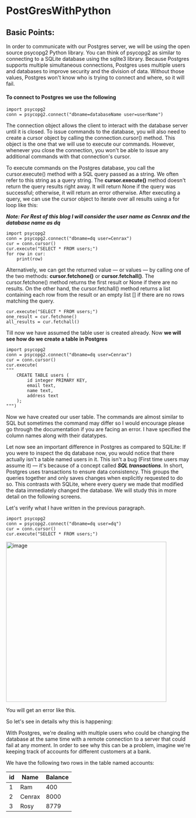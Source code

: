 # PostGresWithPython

## Basic Points:

In order to communicate with our Postgres server, we will be using the open source psycopg2 Python library. You can think of psycopg2 as similar to connecting to a SQLite database using the sqlite3 library. Because Postgres supports multiple simultaneous connections, Postgres uses multiple users and databases to improve security and the division of data. Without those values, Postgres won't know who is trying to connect and where, so it will fail.

#### To connect to Postgres we use the following
```
import psycopg2
conn = psycopg2.connect("dbname=databaseName user=userName")
```
The connection object allows the client to interact with the database server until it is closed. To issue commands to the database, you will also need to create a cursor object by calling the connection.cursor() method. This object is the one that we will use to execute our commands. However, whenever you close the connection, you won't be able to issue any additional commands with that connection's cursor.

To execute commands on the Postgres database, you call the cursor.execute() method with a SQL query passed as a string. We often refer to this string as a query string. The **cursor.execute()** method doesn't return the query results right away. It will return None if the query was successful; otherwise, it will return an error otherwise. After executing a query, we can use the cursor object to iterate over all results using a for loop like this:

***Note: For Rest of this blog I will consider the user name as Cenrax and the database name as dq***

```
import psycopg2
conn = psycopg2.connect("dbname=dq user=Cenrax")
cur = conn.cursor()
cur.execute("SELECT * FROM users;")
for row in cur:
    print(row)
```
Alternatively, we can get the returned value — or values — by calling one of the two methods: **cursor.fetchone()** or **cursor.fetchall()**. The cursor.fetchone() method returns the first result or None if there are no results. On the other hand, the cursor.fetchall() method returns a list containing each row from the result or an empty list [] if there are no rows matching the query.

```
cur.execute("SELECT * FROM users;")
one_result = cur.fetchone()
all_results = cur.fetchall()
```
Till now we have assumed the table user is created already. Now **we will see how do we create a table in Postgres**

```
import psycopg2
conn = psycopg2.connect("dbname=dq user=Cenrax")
cur = conn.cursor()
cur.execute(
"""
    CREATE TABLE users (
        id integer PRIMARY KEY, 
        email text, 
        name text, 
        address text
    );
""")

```
Now we have created our user table. The commands are almost similar to SQL but sometimes the command may differ so I would encourage please go through the documentation if you are facing an error. I have specified the column names along with their datatypes.

Let now see an important difference in Postgres as compared to SQlLite:
If you were to inspect the dq database now, you would notice that there actually isn't a table named users in it. This isn't a bug (First time users may assume it) — it's because of a concept called ***SQL transactions***. In short, Postgres uses transactions to ensure data consistency. This groups the queries together and only saves changes when explicitly requested to do so. This contrasts with SQLite, where every query we made that modified the data immediately changed the database. We will study this in more detail on the following screens.

Let's verify what I have written in the previous paragraph.

```
import psycopg2
conn = psycopg2.connect("dbname=dq user=dq")
cur = conn.cursor()
cur.execute("SELECT * FROM users;")
```
<img width="438" alt="image" src="https://user-images.githubusercontent.com/43017632/156875172-9d73f7b7-5c93-48f4-8684-f618e319f27a.png">

You will get an error like this.

So let's see in details why this is happening:

With Postgres, we're dealing with multiple users who could be changing the database at the same time with a remote connection to a server that could fail at any moment. In order to see why this can be a problem, imagine we're keeping track of accounts for different customers at a bank.

We have the following two rows in the table named accounts:

| id     | Name   | Balance |
| ------ | ------ | ------  |
| 1 | Ram | 400 |
| 2 | Cenrax | 8000 |
| 3 | Rosy | 8779 |

